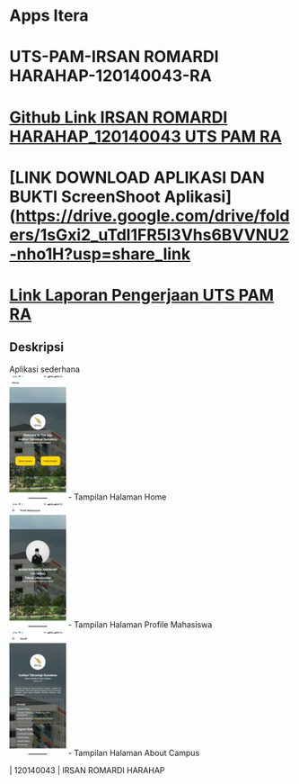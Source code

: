 # Apps Itera 
# UTS-PAM-IRSAN ROMARDI HARAHAP-120140043-RA

# [Github Link IRSAN ROMARDI HARAHAP_120140043 UTS PAM RA](https://github.com/Irsannerha/UTS-PAM-2023)

# [LINK DOWNLOAD APLIKASI DAN BUKTI ScreenShoot Aplikasi](https://drive.google.com/drive/folders/1sGxi2_uTdl1FR5l3Vhs6BVVNU2-nho1H?usp=share_link

# [Link Laporan Pengerjaan UTS PAM RA](https://docs.google.com/document/d/1Im9m07lAUwMq5S-TnVpnsK71ZYqidMZO/edit?usp=share_link&ouid=100926777651239262199&rtpof=true&sd=true)

## Deskripsi 
Aplikasi sederhana 
<br>
<img src="./Apps-Screenshoot/Screen-1.jpg" width="20%"> - Tampilan Halaman Home 
<br>
<img src="./Apps-Screenshoot/Screen-2.jpg" width="20%"> - Tampilan Halaman Profile Mahasiswa
<br>
<img src="./Apps-Screenshoot/Screen-3.jpg" width="20%"> - Tampilan Halaman About Campus

| 120140043 | IRSAN ROMARDI HARAHAP